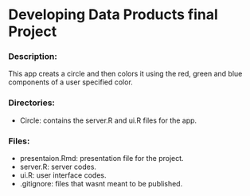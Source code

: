 # Developing Data Products final Project
### Description:
This app creats a circle and then colors it using the red, green and blue
components of a user specified color.

### Directories:
- Circle: contains the server.R and ui.R files for the app.

### Files:
- presentaion.Rmd: presentation file for the project.
- server.R: server codes.
- ui.R: user interface codes.
- .gitignore: files that wasnt meant to be published.
